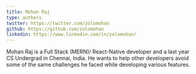 ```yaml
---
title: Mohan Raj
type: authors
twitter: https://twitter.com/zolomohan
github: https://github.com/zolomohan
linkedin: https://www.linkedin.com/in/zolomohan/
---
```

Mohan Raj is a Full Stack (MERN)/ React-Native developer and a last year CS Undergrad in Chennai, India. He wants to help other developers avoid some of the same challenges he faced while developing various features.
